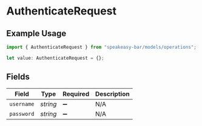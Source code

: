 # AuthenticateRequest

## Example Usage

```typescript
import { AuthenticateRequest } from "speakeasy-bar/models/operations";

let value: AuthenticateRequest = {};
```

## Fields

| Field              | Type               | Required           | Description        |
| ------------------ | ------------------ | ------------------ | ------------------ |
| `username`         | *string*           | :heavy_minus_sign: | N/A                |
| `password`         | *string*           | :heavy_minus_sign: | N/A                |